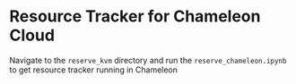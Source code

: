 # Resource Tracker for Chameleon Cloud

Navigate to the `reserve_kvm` directory and run the `reserve_chameleon.ipynb` to get resource tracker running in Chameleon
